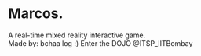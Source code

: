 # Marcos.
A real-time mixed reality interactive game.</br>
Made by: bchaa log :)
Enter the DOJO
@ITSP_IITBombay
